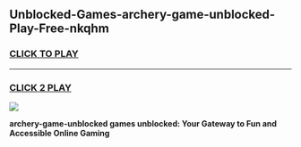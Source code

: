 
## Unblocked-Games-archery-game-unblocked-Play-Free-nkqhm
<h3>
<a href="https://premium76.site?title=archery-game-unblocked&ref=20A">CLICK TO PLAY</a></h3>
<hr>

<h3>
<a href="https://premium76.site?title=archery-game-unblocked&ref=20A">CLICK 2 PLAY</a>
  
</h3>

<a href="https://premium76.site?title=archery-game-unblocked&ref=20A"><img src="https://clearcache.store/games.png"></a>


**archery-game-unblocked games unblocked: Your Gateway to Fun and Accessible Online Gaming**

